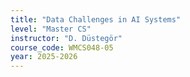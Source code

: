 ```yaml
---
title: "Data Challenges in AI Systems"
level: "Master CS"
instructor: "D. Düstegör"
course_code: WMCS048-05
year: 2025-2026
---
```

